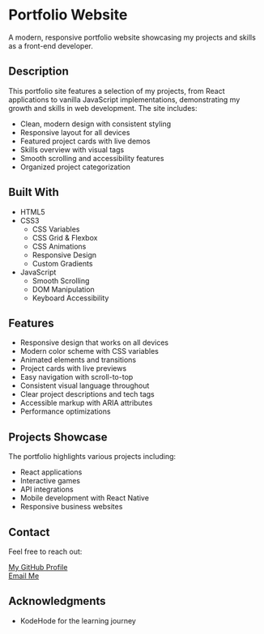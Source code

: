 # Portfolio Website

A modern, responsive portfolio website showcasing my projects and skills as a front-end developer.

## Description

This portfolio site features a selection of my projects, from React applications to vanilla JavaScript implementations, demonstrating my growth and skills in web development. The site includes:

- Clean, modern design with consistent styling
- Responsive layout for all devices
- Featured project cards with live demos
- Skills overview with visual tags
- Smooth scrolling and accessibility features
- Organized project categorization

## Built With

- HTML5
- CSS3
  - CSS Variables
  - CSS Grid & Flexbox
  - CSS Animations
  - Responsive Design
  - Custom Gradients
- JavaScript
  - Smooth Scrolling
  - DOM Manipulation
  - Keyboard Accessibility

## Features

- Responsive design that works on all devices
- Modern color scheme with CSS variables
- Animated elements and transitions
- Project cards with live previews
- Easy navigation with scroll-to-top
- Consistent visual language throughout
- Clear project descriptions and tech tags
- Accessible markup with ARIA attributes
- Performance optimizations

## Projects Showcase

The portfolio highlights various projects including:

- React applications
- Interactive games
- API integrations
- Mobile development with React Native
- Responsive business websites

## Contact

Feel free to reach out:

[My GitHub Profile](https://github.com/MariusChristensen)  
[Email Me](mailto:mariusschristensen@gmail.com)

## Acknowledgments

- KodeHode for the learning journey
